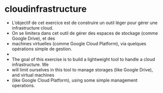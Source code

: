 # cloudinfrastructure

 * L’objectif de cet exercice est de construire un outil léger pour gérer une infrastructure cloud.
 * On se limitera dans cet outil de gérer des espaces de stockage (comme Google Drive), et des
 * machines virtuelles (comme Google Cloud Platform), via quelques opérations simple de gestion.
 *
 * The goal of this exercise is to build a lightweight tool to handle a cloud infrastructure. We
 * will limit ourselves in this tool to manage storages (like Google Drive), and virtual machines
 * (like Google Cloud Platform), using some simple management operations.
